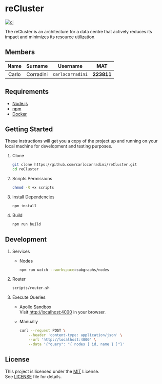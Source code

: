 # reCluster

[![ci](https://github.com/carlocorradini/reCluster/actions/workflows/ci.yml/badge.svg)](https://github.com/carlocorradini/reCluster/actions/workflows/ci.yml)

The reCluster is an architecture for a data centre that actively reduces its impact and minimizes its resource utilization.

## Members

| Name  |  Surname  |     Username     |    MAT     |
| :---: | :-------: | :--------------: | :--------: |
| Carlo | Corradini | `carlocorradini` | **223811** |

## Requirements

- [Node.js](https://nodejs.org)
- [npm](https://www.npmjs.com)
- [Docker](https://www.docker.com)

## Getting Started

These instructions will get you a copy of the project up and running on your
local machine for development and testing purposes.

1. Clone

   ```bash
   git clone https://github.com/carlocorradini/reCluster.git
   cd reCluster
   ```

1. Scripts Permissions

   ```bash
   chmod -R +x scripts
   ```

1. Install Dependencies

   ```bash
   npm install
   ```

1. Build

   ```bash
   npm run build
   ```

## Development

1. Services

   - Nodes

     ```bash
     npm run watch --workspace=subgraphs/nodes
     ```

1. Router

   ```bash
   scripts/router.sh
   ```

1. Execute Queries

   - Apollo Sandbox \
     Visit <http://localhost:4000> in your browser.

   - Manually

     ```bash
     curl --request POST \
         --header 'content-type: application/json' \
         --url 'http://localhost:4000' \
         --data '{"query": "{ nodes { id, name } }"}'
     ```

## License

This project is licensed under the [MIT](https://opensource.org/licenses/MIT) License. \
See [LICENSE](LICENSE) file for details.
